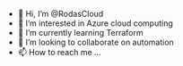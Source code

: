 - 👋 Hi, I’m @RodasCloud
- 👀 I’m interested in Azure cloud computing
- 🌱 I’m currently learning Terraform
- 💞️ I’m looking to collaborate on automation
- 📫 How to reach me ...

<!---
RodasCloud/RodasCloud is a ✨ special ✨ repository because its `README.md` (this file) appears on your GitHub profile.
You can click the Preview link to take a look at your changes.
--->
